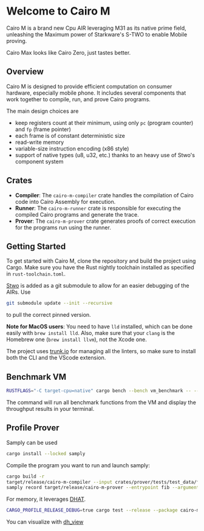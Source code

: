 # Welcome to Cairo M

Cairo M is a brand new Cpu AIR leveraging M31 as its native prime field,
unleashing the Maximum power of Starkware's S-TWO to enable Mobile proving.

Cairo Max looks like Cairo Zero, just tastes better.

## Overview

Cairo M is designed to provide efficient computation on consumer hardware,
especially mobile phone. It includes several components that work together to
compile, run, and prove Cairo programs.

The main design choices are

- keep registers count at their minimum, using only `pc` (program counter) and
  `fp` (frame pointer)
- each frame is of constant deterministic size
- read-write memory
- variable-size instruction encoding (x86 style)
- support of native types (u8, u32, etc.) thanks to an heavy use of Stwo's
  component system

## Crates

- **Compiler**: The `cairo-m-compiler` crate handles the compilation of Cairo
  code into Cairo Assembly for execution.
- **Runner**: The `cairo-m-runner` crate is responsible for executing the
  compiled Cairo programs and generate the trace.
- **Prover**: The `cairo-m-prover` crate generates proofs of correct execution
  for the programs run using the runner.

## Getting Started

To get started with Cairo M, clone the repository and build the project using
Cargo. Make sure you have the Rust nightly toolchain installed as specified in
`rust-toolchain.toml`.

[Stwo](https://github.com/starkware-libs/stwo) is added as a git submodule to
allow for an easier debugging of the AIRs. Use

```bash
git submodule update --init --recursive
```

to pull the correct pinned version.

**Note for MacOS users**: You need to have `lld` installed, which can be done
easily with `brew install lld`. Also, make sure that your `clang` is the
Homebrew one (`brew install llvm`), not the Xcode one.

The project uses [trunk.io](https://trunk.io/) for managing all the linters, so
make sure to install both the CLI and the VScode extension.

## Benchmark VM

```bash
RUSTFLAGS="-C target-cpu=native" cargo bench --bench vm_benchmark -- --verbose
```

The command will run all benchmark functions from the VM and display the
throughput results in your terminal.

## Profile Prover

Samply can be used

```bash
cargo install --locked samply
```

Compile the program you want to run and launch samply:

```bash
cargo build -r
target/release/cairo-m-compiler --input crates/prover/tests/test_data/fibonacci.cm --output crates/prover/tests/test_data/fibonacci.json
samply record target/release/cairo-m-prover --entrypoint fib --arguments 100000 crates/prover/tests/test_data/fibonacci.json
```

For memory, it leverages [DHAT](https://docs.rs/dhat/latest/dhat/).

```bash
CARGO_PROFILE_RELEASE_DEBUG=true cargo test --release --package cairo-m-prover --test prover --features dhat-heap -- test_memory_profile_fibonacci_prover --nocapture
```

You can visualize with
[dh_view](https://nnethercote.github.io/dh_view/dh_view.html)
